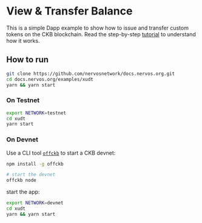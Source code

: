 # View & Transfer Balance

This is a simple Dapp example to show how to issue and transfer custom tokens on the CKB blockchain. Read the step-by-step [tutorial](https://docs.nervos.org/docs/dapp/create-token) to understand how it works.

## How to run

```sh
git clone https://github.com/nervosnetwork/docs.nervos.org.git
cd docs.nervos.org/examples/xudt
yarn && yarn start
```

### On Testnet

```sh
export NETWORK=testnet
cd xudt
yarn start 
```

### On Devnet

Use a CLI tool [`offckb`](https://github.com/ckb-devrel/offckb) to start a CKB devnet:

```sh
npm install -g offckb

# start the devnet
offckb node 
```

start the app:

```sh
export NETWORK=devnet
cd xudt
yarn && yarn start
```

